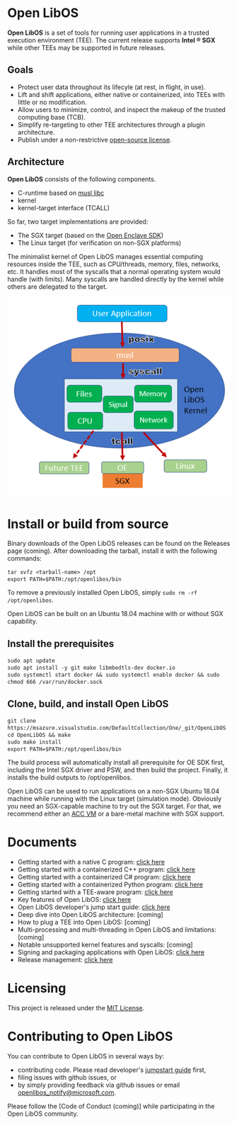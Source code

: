 # Open LibOS

**Open LibOS** is a set of tools for running user applications in a trusted
execution environment (TEE). The current release supports **Intel &reg; SGX**
while other TEEs may be supported in future releases.

## Goals

- Protect user data throughout its lifecyle (at rest, in flight, in use).
- Lift and shift applications, either native or containerized, into TEEs with
  little or no modification.
- Allow users to minimize, control, and inspect the makeup of the trusted
  computing base (TCB).
- Simplify re-targeting to other TEE architectures through a plugin
  architecture.
- Publish under a non-restrictive [open-source license](LICENSE).

## Architecture

**Open LibOS** consists of the following components.
- C-runtime based on [musl libc](https://www.musl-libc.org)
- kernel
- kernel-target interface (TCALL)

So far, two target implementations are provided:
- The SGX target (based on the [Open Enclave SDK](https://github.com/openenclave/openenclave))
- The Linux target (for verification on non-SGX platforms)

The minimalist kernel of Open LibOS manages essential computing resources
inside the TEE, such as CPU/threads, memory, files, networks, etc. It handles
most of the syscalls that a normal operating system would handle (with limits).
Many syscalls are handled directly by the kernel while others are delegated to
the target.

![](./arch.png)

# Install or build from source

Binary downloads of the Open LibOS releases can be found on the Releases page
(coming). After downloading the tarball, install it with the following commands:

```
tar xvfz <tarball-name> /opt
export PATH=$PATH:/opt/openlibos/bin
```

To remove a previously installed Open LibOS, simply
`sudo rm -rf /opt/openlibos`.

Open LibOS can be built on an Ubuntu 18.04 machine with or without SGX
capability.

## Install the prerequisites

```
sudo apt update
sudo apt install -y git make libmbedtls-dev docker.io
sudo systemctl start docker && sudo systemctl enable docker && sudo chmod 666 /var/run/docker.sock
```

## Clone, build, and install Open LibOS

```
git clone https://msazure.visualstudio.com/DefaultCollection/One/_git/OpenLibOS
cd OpenLibOS && make
sudo make install
export PATH=$PATH:/opt/openlibos/bin
```

The build process will automatically install all prerequisite for OE SDK first,
including the Intel SGX driver and PSW, and then build the project. Finally,
it installs the build outputs to /opt/openlibos.

Open LibOS can be used to run applications on a non-SGX Ubuntu 18.04 machine
while running with the Linux target (simulation mode). Obviously you need an
SGX-capable machine to try out the SGX target. For that, we recommend either an
[ACC VM](https://aka.ms/accgetstarted) or a bare-metal machine with SGX support.

# Documents

- Getting started with a native C program: [click here](doc/user-getting-started-c.md)
- Getting started with a containerized C++ program: [click here](doc/user-getting-started-docker-c++.md)
- Getting started with a containerized C# program: [click here](doc/user-getting-started-docker-dotnet.md)
- Getting started with a containerized Python program: [click here](doc/user-getting-started-docker-python.md)
- Getting started with a TEE-aware program: [click here](doc/user-getting-started-tee-aware.md)
- Key features of Open LibOS: [click here](doc/key-features.md)
- Open LibOS developer's jump start guide: [click here](doc/dev-jumpstart.md)
- Deep dive into Open LibOS architecture: [coming]
- How to plug a TEE into Open LibOS: [coming]
- Multi-processing and multi-threading in Open LibOS and limitations: [coming]
- Notable unsupported kernel features and syscalls: [coming]
- Signing and packaging applications with Open LibOS: [click here](doc/sign-package.md)
- Release management: [click here](doc/releasing.md)

# Licensing

This project is released under the [MIT License](LICENSE).

# Contributing to Open LibOS

You can contribute to Open LibOS in several ways by:

- contributing code. Please read developer's [jumpstart guide](doc/dev-jumpstart.md) first,
- filing issues with github issues, or
- by simply providing feedback via github issues or email openlibos_notify@microsoft.com.

Please follow the [Code of Conduct (coming)] while participating in the Open LibOS community.
